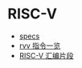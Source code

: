 # RISC-V

- [specs](https://github.com/riscv/riscv-isa-manual)
- [rvv 指令一览](./rvv.md)
- [RISC-V 汇编片段](./asm.s)

